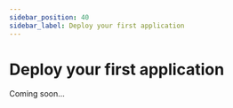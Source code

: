 ```yaml
---
sidebar_position: 40
sidebar_label: Deploy your first application
---
```


# Deploy your first application

Coming soon...

<!-- preps: deploy infra + github oidc extension -->
